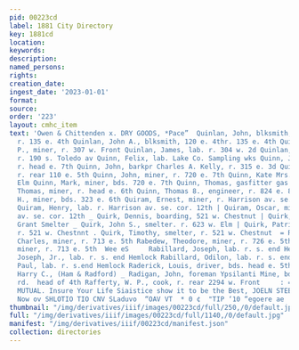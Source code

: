 ```yaml
---
pid: 00223cd
label: 1881 City Directory
key: 1881cd
location: 
keywords: 
description: 
named_persons: 
rights: 
creation_date: 
ingest_date: '2023-01-01'
format: 
source: 
order: '223'
layout: cmhc_item
text: 'Owen & Chittenden x. DRY GOODS, *Pace”  Quinlan, John, blksmith, 120 e. 4th
  r. 135 e. 4th Quinlan, John A., blksmith, 120 e. 4thr. 135 e. 4th Quinlan, John
  P., miner, r. 307 w. Front Quinlan, James, lab. r. 304 w. 2d Quinlan, P. W., miner,
  r. 190 s. Toledo av Quinn, Felix, lab. Lake Co. Sampling wks Quinn, James, miner,
  r. head e. 7th Quinn, John, barkpr Charles A. Kelly, r. 315 e. 3d Quinn, John, miner,
  r. rear 110 e. 5th Quinn, John, miner, r. 720 e. 7th Quinn, Kate Mrs., r. 212 w.
  Elm Quinn, Mark, miner, bds. 720 e. 7th Quinn, Thomas, gasfitter gas works Quinn,
  Thomas, miner, r. head e. 6th Quinn, Thomas 8., engineer, r. 824 e. 8th Quinn, W.
  H., miner, bds. 323 e. 6th Quiram, Ernest, miner, r. Harrison av. se. cor. 12th
  Quiram, Henry, lab. r. Harrison av. se. cor. 12th | Quiram, Oscar, miner, r. Harrison
  av. se. cor. 12th _ Quirk, Dennis, boarding, 521 w. Chestnut | Quirk, John, smelter
  Grant Smelter _ Quirk, John S., smelter. r. 623 w. Elm | Quirk, Patrick, smelter,
  r. 521 w. Chestnnt . Quirk, Timothy, smelter, r. 521 w. Chestnut  = R  Rabedew,
  Charles, miner, r. 713 e. 5th Rabedew, Theodore, miner, r. 726 e. 5th Rabedew, William,
  miner, r. 713 e. 5th  Wee eS     Rabillard, Joseph, lab. r. s. end Hemlock Rabillard,
  Joseph, Jr., lab. r. s. end Hemlock Rabillard, Odilon, lab. r. s. end Hemlock Rabillard,
  Paul, lab. r. s.end Hemlock Raderick, Louis, driver, bds. head e. 5th  '' Radford,
  Harry C., (Ham & Radford) _ Radigan, John, foreman Ypsilanti Mine, bds. Stray-horse
  rd.  head of 4th Rafferty, W. P., cook, r. rear 2294 w. Front     : = THE NORTHWESTERN
  MUTUAL. Insure Your Life Siaistice show it to be the Best, JOELN STEEL, Agt.  tae
  Now ov SHLOTIO TIO CNV SLaduvo  “OAV VT  * 0 ¢  "TIP ‘10 “egoere ae '
thumbnail: "/img/derivatives/iiif/images/00223cd/full/250,/0/default.jpg"
full: "/img/derivatives/iiif/images/00223cd/full/1140,/0/default.jpg"
manifest: "/img/derivatives/iiif/00223cd/manifest.json"
collection: directories
---
```

